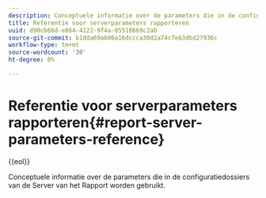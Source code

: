 ```yaml
---
description: Conceptuele informatie over de parameters die in de configuratiedossiers van de Server van het Rapport worden gebruikt.
title: Referentie voor serverparameters rapporteren
uuid: d90cb66d-e864-4122-9f4a-85518669c2ab
source-git-commit: b1dda69a606a16dccca30d2a74c7e63dbd27936c
workflow-type: tm+mt
source-wordcount: '30'
ht-degree: 0%

---
```



# Referentie voor serverparameters rapporteren{#report-server-parameters-reference}

{{eol}}

Conceptuele informatie over de parameters die in de configuratiedossiers van de Server van het Rapport worden gebruikt.

